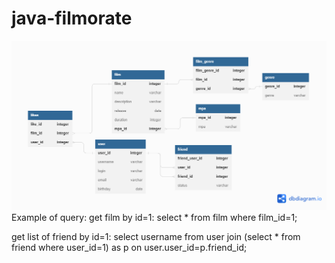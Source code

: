 # java-filmorate
![filmorate_db](https://github.com/sofyagenzel/java-filmorate/blob/main/filmorate_schema.png)
Example of query:
get film by id=1:
select 
 * 
from film
where film_id=1;

get list of friend by id=1:
select 
  username
from user
join (select * from friend where user_id=1) as p on user.user_id=p.friend_id;

